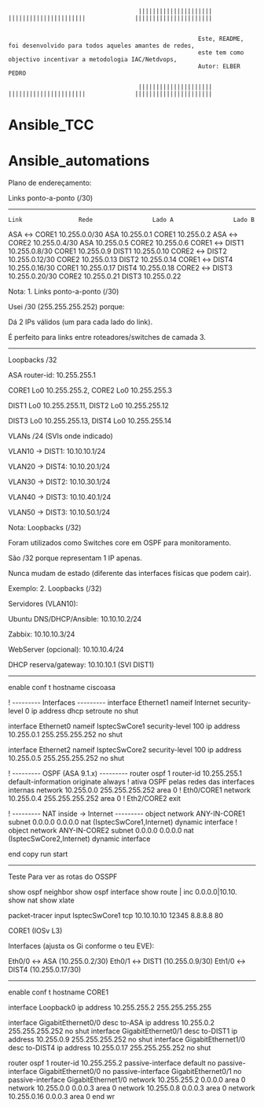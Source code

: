                                          |||||||||||||||||||||                 ||||||||||||||||||||||              ||||||||||||||||||||||                    

                                                           
                                                          Este, README, foi desenvolvido para todos aqueles amantes de redes, 
                                                          este tem como objectivo incentivar a metodologia IAC/Netdvops, 
                                                          Autor: ELBER PEDRO  
               
                                         |||||||||||||||||||||                 ||||||||||||||||||||||              ||||||||||||||||||||||                  


# Ansible_TCC

# Ansible_automations

Plano de endereçamento: 

Links ponto-a-ponto (/30)

___________________________________________________________________________

    Link	            Rede	             Lado A	                Lado B                               
ASA ↔ CORE1	      10.255.0.0/30	    ASA 10.255.0.1	       CORE1 10.255.0.2
ASA ↔ CORE2	      10.255.0.4/30	    ASA 10.255.0.5	       CORE2 10.255.0.6
CORE1 ↔ DIST1	    10.255.0.8/30	    CORE1 10.255.0.9	     DIST1 10.255.0.10
CORE2 ↔ DIST2	    10.255.0.12/30	  CORE2 10.255.0.13	     DIST2 10.255.0.14
CORE1 ↔ DIST4	    10.255.0.16/30	  CORE1 10.255.0.17	     DIST4 10.255.0.18
CORE2 ↔ DIST3	    10.255.0.20/30	  CORE2 10.255.0.21	     DIST3 10.255.0.22

Nota: 1. Links ponto-a-ponto (/30)

Usei /30 (255.255.255.252) porque:

Dá 2 IPs válidos (um para cada lado do link).

É perfeito para links entre roteadores/switches de camada 3.

____________________________________________________________________________   ___________________________________________________________________________                                                                                                                                                                                                                      
Loopbacks /32

ASA router-id: 10.255.255.1

CORE1 Lo0 10.255.255.2,  CORE2 Lo0 10.255.255.3

DIST1 Lo0 10.255.255.11, DIST2 Lo0 10.255.255.12

DIST3 Lo0 10.255.255.13, DIST4 Lo0 10.255.255.14

VLANs /24 (SVIs onde indicado)

VLAN10 → DIST1: 10.10.10.1/24

VLAN20 → DIST4: 10.10.20.1/24

VLAN30 → DIST2: 10.10.30.1/24

VLAN40 → DIST3: 10.10.40.1/24

VLAN50 → DIST3: 10.10.50.1/24

Nota: Loopbacks (/32)

Foram utilizados como Switches core em OSPF para monitoramento.

São /32 porque representam 1 IP apenas.

Nunca mudam de estado (diferente das interfaces físicas que podem cair).

Exemplo: 2. Loopbacks (/32)

Servidores (VLAN10):

Ubuntu DNS/DHCP/Ansible: 10.10.10.2/24

Zabbix: 10.10.10.3/24

WebServer (opcional): 10.10.10.4/24

DHCP reserva/gateway: 10.10.10.1 (SVI DIST1)

____________________________________________________________________________   ___________________________________________________________________________    

enable
conf t
hostname ciscoasa

! --------- Interfaces ---------
interface Ethernet1
 nameif Internet
 security-level 0
 ip address dhcp setroute
 no shut

interface Ethernet0
 nameif IsptecSwCore1
 security-level 100
 ip address 10.255.0.1 255.255.255.252
 no shut

interface Ethernet2
 nameif IsptecSwCore2
 security-level 100
 ip address 10.255.0.5 255.255.255.252
 no shut

! --------- OSPF (ASA 9.1.x) ---------
router ospf 1
 router-id 10.255.255.1
 default-information originate always
 ! ativa OSPF pelas redes das interfaces internas
 network 10.255.0.0 255.255.255.252 area 0   ! Eth0/CORE1
 network 10.255.0.4 255.255.255.252 area 0   ! Eth2/CORE2
exit

! --------- NAT inside -> Internet ---------
object network ANY-IN-CORE1
 subnet 0.0.0.0 0.0.0.0
 nat (IsptecSwCore1,Internet) dynamic interface
!
object network ANY-IN-CORE2
 subnet 0.0.0.0 0.0.0.0
 nat (IsptecSwCore2,Internet) dynamic interface

end
copy run start

____________________________________________________________________________   ___________________________________________________________________________    

Teste Para ver as rotas do OSSPF 

show ospf neighbor
show ospf interface
show route | inc 0.0.0.0|10.10.
show nat
show xlate

packet-tracer input IsptecSwCore1 tcp 10.10.10.10 12345 8.8.8.8 80

CORE1 (IOSv L3)

Interfaces (ajusta os Gi conforme o teu EVE):

Eth0/0 ↔ ASA (10.255.0.2/30)
Eth0/1 ↔ DIST1 (10.255.0.9/30)
Eth1/0 ↔ DIST4 (10.255.0.17/30)

____________________________________________________________________________   ___________________________________________________________________________    

enable
conf t
hostname CORE1

interface Loopback0
 ip address 10.255.255.2 255.255.255.255

interface GigabitEthernet0/0
 desc to-ASA
 ip address 10.255.0.2 255.255.255.252
 no shut
interface GigabitEthernet0/1
 desc to-DIST1
 ip address 10.255.0.9 255.255.255.252
 no shut
interface GigabitEthernet1/0
 desc to-DIST4
 ip address 10.255.0.17 255.255.255.252
 no shut

router ospf 1
 router-id 10.255.255.2
 passive-interface default
 no passive-interface GigabitEthernet0/0
 no passive-interface GigabitEthernet0/1
 no passive-interface GigabitEthernet1/0
 network 10.255.255.2 0.0.0.0 area 0
 network 10.255.0.0 0.0.0.3 area 0
 network 10.255.0.8 0.0.0.3 area 0
 network 10.255.0.16 0.0.0.3 area 0
end
wr



                                                                                               



